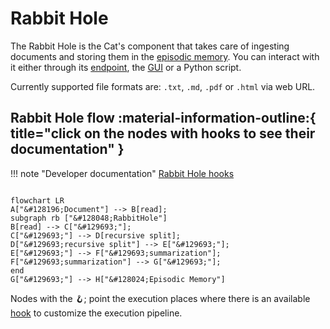 # Rabbit Hole

The Rabbit Hole is the Cat's component that takes care of ingesting documents and storing them in the [episodic memory](../memory/long_term_memory.md).
You can interact with it either through its [endpoint](../../technical/basics/basics.md), the [GUI](../../technical/basics/admin-interface.md) or a Python script.

Currently supported file formats are: `.txt`, `.md`, `.pdf` or `.html` via web URL.

## Rabbit Hole flow :material-information-outline:{ title="click on the nodes with hooks to see their documentation" }

!!! note "Developer documentation"
    [Rabbit Hole hooks](../../technical/API_Documentation/mad_hatter/core_plugin/hooks/rabbithole.md)

```mermaid

flowchart LR
A["&#128196;Document"] --> B[read];
subgraph rb ["&#128048;RabbitHole"]
B[read] --> C["&#129693;"];
C["&#129693;"] --> D[recursive split];
D["&#129693;recursive split"] --> E["&#129693;"];
E["&#129693;"] --> F["&#129693;summarization"];
F["&#129693;summarization"] --> G["&#129693;"];
end
G["&#129693;"] --> H["&#128024;Episodic Memory"] 
```

Nodes with the &#129693;; point the execution places where there is an available [hook](../plugins.md) to customize the execution pipeline.
